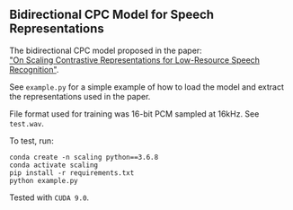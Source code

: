 ## Bidirectional CPC Model for Speech Representations 

The bidirectional CPC model proposed in the paper:  
["On Scaling Contrastive Representations for Low-Resource Speech Recognition"](https://arxiv.org/abs/2102.00850).

See `example.py` for a simple example of how to load the model and extract the representations used in the paper.

File format used for training was 16-bit PCM sampled at 16kHz. See `test.wav`.

To test, run:
```
conda create -n scaling python==3.6.8
conda activate scaling
pip install -r requirements.txt
python example.py
```

Tested with `CUDA 9.0`.
